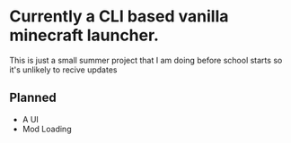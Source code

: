 # Currently a CLI based vanilla minecraft launcher.

This is just a small summer project that I am doing before school starts so it's unlikely to recive updates

## Planned
* A UI
* Mod Loading
